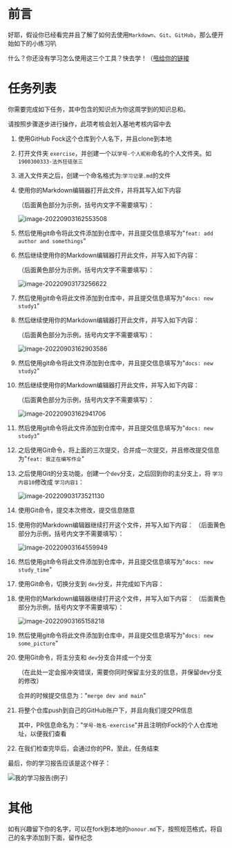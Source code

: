 # 前言

好耶，假设你已经看完并且了解了如何去使用`Markdown`、`Git`、`GitHub`，那么便开始如下的小练习叭

什么？你还没有学习怎么使用这三个工具？快去学！（[甩给你的链接](https://github.com/GUET-EETB/GitHub-exercise)



# 任务列表

你需要完成如下任务，其中包含的知识点为你这周学到的知识总和。

请按照步骤逐步进行操作，此项考核会划入基地考核内容中去

1. 使用GitHub Fock这个仓库到个人名下，并且clone到本地

2. 打开文件夹 `exercise`，并创建一个以`学号-个人昵称`命名的个人文件夹。如 `1900300333-法外狂徒张三`

3. 进入文件夹之后，创建一个命名格式为:`学习记录.md`的文件

4. 使用你的Markdown编辑器打开此文件，并将其写入如下内容

   （后面黄色部分为示例，括号内文字不需要填写）：

   ![image-20220903162553508](assets/image-20220903162553508-16621935759912.png)

5. 然后使用git命令将此文件添加到仓库中，并且提交信息填写为"`feat: add author and somethings`"

6. 然后继续使用你的Markdown编辑器打开此文件，并写入如下内容：

   （后面黄色部分为示例，括号内文字不需要填写）：

   ![image-20220903173256622](assets/image-20220903173256622.png)

7. 然后使用git命令将此文件添加到仓库中，并且提交信息填写为"`docs: new study1`"

8. 然后继续使用你的Markdown编辑器打开此文件，并写入如下内容：

   （后面黄色部分为示例，括号内文字不需要填写）：

   ![image-20220903162903586](assets/image-20220903162903586.png)

9. 然后使用git命令将此文件添加到仓库中，并且提交信息填写为"`docs: new study2`"

10. 然后继续使用你的Markdown编辑器打开此文件，并写入如下内容：

    （后面黄色部分为示例，括号内文字不需要填写）：

    ![image-20220903162941706](assets/image-20220903162941706.png)

11. 然后使用git命令将此文件添加到仓库中，并且提交信息填写为"`docs: new study3`"

12. 之后使用Git命令，将上面的三次提交，合并成一次提交，并且修改提交信息为"`feat: 我正在编写作业`"

13. 之后使用Git的分支功能，创建一个`dev`分支，之后回到你的主分支上，将 `学习内容10`修改成 `学习内容1`：

    ![image-20220903173521130](assets/image-20220903173521130.png)

14. 使用Git命令，提交本次修改，提交信息随意

15. 使用你的Markdown编辑器继续打开这个文件，并写入如下内容：
    （后面黄色部分为示例，括号内文字不需要填写）：

    ![image-20220903164559949](assets/image-20220903164559949.png)

16. 然后使用git命令将此文件添加到仓库中，并且提交信息填写为"`docs: new study_time`"

17. 使用Git命令，切换分支到 `dev`分支，并完成如下内容：

18. 使用你的Markdown编辑器继续打开这个文件，并写入如下内容：
    （后面黄色部分为示例，括号内文字不需要填写）：

    ![image-20220903165158218](assets/image-20220903165158218.png)

19. 然后使用git命令将此文件添加到仓库中，并且提交信息填写为"`docs: new some_picture`"

20. 使用Git命令，将主分支和 `dev`分支合并成一个分支

    （在此处一定会报冲突错误，需要你同时保留主分支的信息，并保留dev分支的修改）

    合并的时候提交信息为："`merge dev and main`"

21. 将整个仓库push到自己的GitHub账户下，并且向我们提交PR信息

    其中，PR信息命名为："`学号-姓名-exercise`"并且注明你Fock的个人仓库地址，以便我们查看

22. 在我们检查完毕后，会通过你的PR，至此，任务结束

最后，你的学习报告应该是这个样子：

  ![我的学习报告(例子）](assets/1.png)





# 其他

如有兴趣留下你的名字，可以在fork到本地的`honour.md`下，按照规范格式，将自己的名字添加到下面，留作纪念
